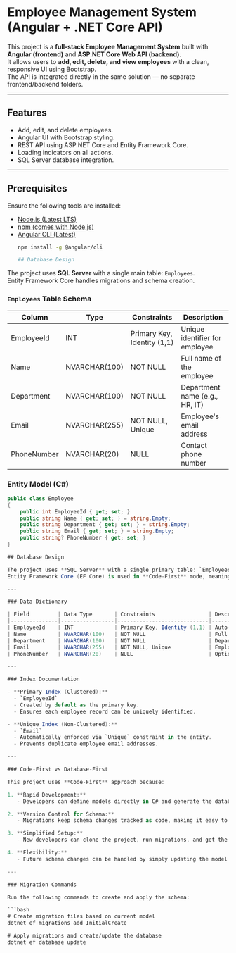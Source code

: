 # Employee Management System (Angular + .NET Core API)

This project is a **full-stack Employee Management System** built with **Angular (frontend)** and **ASP.NET Core Web API (backend)**.  
It allows users to **add, edit, delete, and view employees** with a clean, responsive UI using Bootstrap.  
The API is integrated directly in the same solution — no separate frontend/backend folders.

---

## Features
- Add, edit, and delete employees.
- Angular UI with Bootstrap styling.
- REST API using ASP.NET Core and Entity Framework Core.
- Loading indicators on all actions.
- SQL Server database integration.

---

## Prerequisites

Ensure the following tools are installed:

- [Node.js (Latest LTS)](https://nodejs.org/)  
- [npm (comes with Node.js)](https://www.npmjs.com/)  
- [Angular CLI (Latest)](https://angular.io/cli)  
  ```bash
  npm install -g @angular/cli

  ## Database Design

The project uses **SQL Server** with a single main table: `Employees`.  
Entity Framework Core handles migrations and schema creation.

### `Employees` Table Schema

| Column        | Type           | Constraints                 | Description                  |
|---------------|---------------|-----------------------------|------------------------------|
| EmployeeId    | INT           | Primary Key, Identity (1,1) | Unique identifier for employee |
| Name          | NVARCHAR(100) | NOT NULL                    | Full name of the employee     |
| Department    | NVARCHAR(100) | NOT NULL                    | Department name (e.g., HR, IT)|
| Email         | NVARCHAR(255) | NOT NULL, Unique            | Employee's email address      |
| PhoneNumber   | NVARCHAR(20)  | NULL                        | Contact phone number          |

### Entity Model (C#)

```csharp
public class Employee
{
    public int EmployeeId { get; set; }
    public string Name { get; set; } = string.Empty;
    public string Department { get; set; } = string.Empty;
    public string Email { get; set; } = string.Empty;
    public string? PhoneNumber { get; set; }
}

## Database Design

The project uses **SQL Server** with a single primary table: `Employees`.  
Entity Framework Core (EF Core) is used in **Code-First** mode, meaning the database schema is generated automatically from the C# entity models.

---

### Data Dictionary

| Field         | Data Type       | Constraints                 | Description                                      |
|---------------|-----------------|-----------------------------|--------------------------------------------------|
| EmployeeId    | INT             | Primary Key, Identity (1,1) | Auto-incrementing unique identifier for employees |
| Name          | NVARCHAR(100)   | NOT NULL                    | Full name of the employee                        |
| Department    | NVARCHAR(100)   | NOT NULL                    | Department where the employee works (e.g., HR)   |
| Email         | NVARCHAR(255)   | NOT NULL, Unique            | Employee email (must be unique across records)   |
| PhoneNumber   | NVARCHAR(20)    | NULL                        | Optional phone number for contact                |

---

### Index Documentation

- **Primary Index (Clustered):**  
  - `EmployeeId`  
  - Created by default as the primary key.  
  - Ensures each employee record can be uniquely identified.  

- **Unique Index (Non-Clustered):**  
  - `Email`  
  - Automatically enforced via `Unique` constraint in the entity.  
  - Prevents duplicate employee email addresses.  

---

### Code-First vs Database-First

This project uses **Code-First** approach because:

1. **Rapid Development:**  
   - Developers can define models directly in C# and generate the database automatically.

2. **Version Control for Schema:**  
   - Migrations keep schema changes tracked as code, making it easy to roll forward/backward.

3. **Simplified Setup:**  
   - New developers can clone the project, run migrations, and get the database ready without manually creating tables.

4. **Flexibility:**  
   - Future schema changes can be handled by simply updating the model and creating a new migration.

---

### Migration Commands

Run the following commands to create and apply the schema:

```bash
# Create migration files based on current model
dotnet ef migrations add InitialCreate

# Apply migrations and create/update the database
dotnet ef database update



